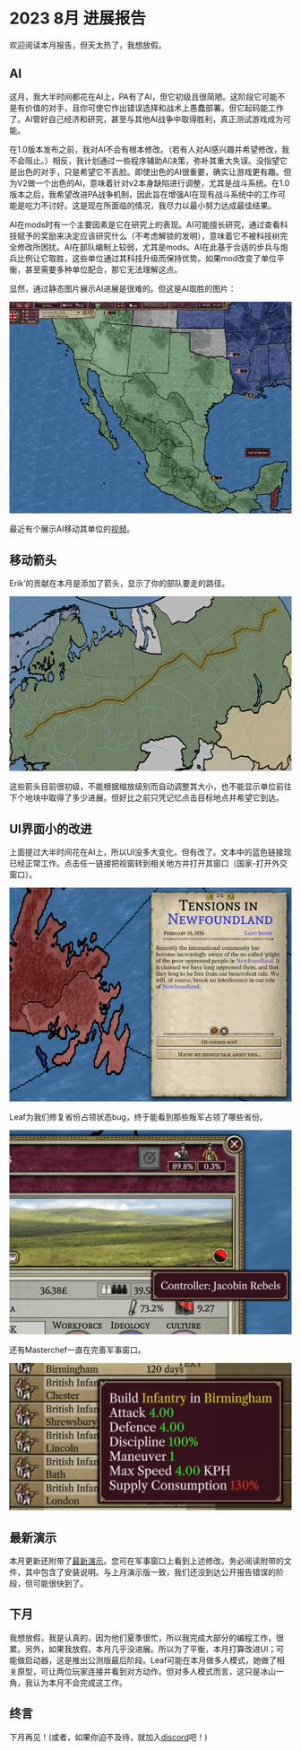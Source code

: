 # 2023 8月 进展报告

欢迎阅读本月报告，但天太热了，我想放假。

## AI

这月，我大半时间都花在AI上，PA有了AI，但它初级且很简陋。这阶段它可能不是有价值的对手，且你可使它作出错误选择和战术上愚蠢部署。但它起码能工作了。AI管好自己经济和研究，甚至与其他AI战争中取得胜利，真正测试游戏成为可能。

在1.0版本发布之前，我对AI不会有根本修改。（若有人对AI感兴趣并希望修改，我不会阻止。）相反，我计划通过一些程序辅助AI决策，弥补其重大失误。没指望它是出色的对手，只是希望它不丢脸。即使出色的AI很重要，确实让游戏更有趣。但为V2做一个出色的AI，意味着针对v2本身缺陷进行调整，尤其是战斗系统。在1.0版本之后，我希望改进PA战争机制，因此旨在增强AI在现有战斗系统中的工作可能是吃力不讨好。这是现在所面临的情况，我尽力以最小努力达成最佳结果。

AI在mods时有一个主要因素是它在研究上的表现。AI可能擅长研究，通过查看科技赋予的奖励来决定应该研究什么（不考虑解锁的发明），意味着它不被科技树完全修改所困扰。AI在部队编制上较弱，尤其是mods。AI在此基于合适的步兵与炮兵比例让它取胜，这些单位通过其科技升级而保持优势。如果mod改变了单位平衡，甚至需要多种单位配合，那它无法理解这点。

显然，通过静态图片展示AI进展是很难的。但这是AI取胜的图片：

![Mexican victory](./images/victory.png)

最近有个展示AI移动其单位的[视频](https://www.youtube.com/watch?v=ua1n0MNf9mo)。

## 移动箭头

Erik'的贡献在本月是添加了箭头，显示了你的部队要走的路径。

![箭头](./images/arrow.png)

这些箭头目前很初级，不能根据缩放级别而自动调整其大小，也不能显示单位前往下个地块中取得了多少进展。但好比之前只凭记忆点击目标地点并希望它到达。

## UI界面小的改进

上面提过大半时间花在AI上，所以UI没多大变化，但有改了。文本中的蓝色链接现已经正常工作。点击任一链接把视窗转到相关地方并打开其窗口（国家-打开外交窗口）。

![事件](./images/event.png)

Leaf为我们修复省份占领状态bug，终于能看到那些叛军占领了哪些省份。

![叛军占领区](./images/rebels.png)

还有Masterchef一直在完善军事窗口。

![单位提示](./images/tooltip.png)

## 最新演示

本月更新还附带了[最新演示](https://github.com/schombert/Project-Alice/releases/download/v0.0.2-demo/2023-8-7-DEMO.zip)。您可在军事窗口上看到上述修改。务必阅读附带的文件，其中包含了安装说明。与上月演示版一致，我们还没到达公开报告错误的阶段，但可能很快到了。

## 下月

我想放假，我是认真的，因为他们夏季很忙，所以我完成大部分的编程工作，很累。另外，如果我放假，本月几乎没进展。所以为了平衡，本月打算改进UI；可能做启动器，这是推出公测版最后阶段。Leaf可能在本月做多人模式，她做了相关原型，可让两位玩家连接并看到对方动作。但对多人模式而言，这只是冰山一角，我认为本月不会完成这工作。

## 终言

下月再见！(或者，如果你迫不及待，就加入[discord](https://discord.gg/QUJExr4mRn)吧！)
